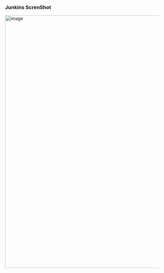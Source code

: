 ### Junkins ScrenShot

<img width="1742" height="828" alt="image" src="https://github.com/user-attachments/assets/8b0e0a69-ebb6-4eb8-80ee-a086288cfd2c" />
